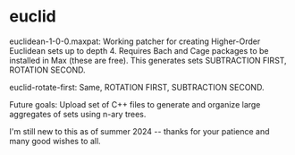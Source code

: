 # euclid
euclidean-1-0-0.maxpat:
Working patcher for creating Higher-Order Euclidean sets up to depth 4. Requires Bach and Cage packages to be installed in Max (these are free). This generates sets SUBTRACTION FIRST, ROTATION SECOND.

euclid-rotate-first:
Same, ROTATION FIRST, SUBTRACTION SECOND.

Future goals:
Upload set of C++ files to generate and organize large aggregates of sets using n-ary trees.

I'm still new to this as of summer 2024 -- thanks for your patience and many good wishes to all.
